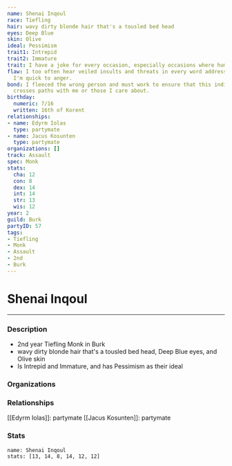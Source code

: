 ```yaml
---
name: Shenai Inqoul
race: Tiefling
hair: wavy dirty blonde hair that's a tousled bed head
eyes: Deep Blue
skin: Olive
ideal: Pessimism
trait1: Intrepid
trait2: Immature
trait: I have a joke for every occasion, especially occasions where humor is inappropriate.
flaw: I too often hear veiled insults and threats in every word addressed to me, and
  I'm quick to anger.
bond: I fleeced the wrong person and must work to ensure that this individual never
  crosses paths with me or those I care about.
birthday:
  numeric: 7/16
  written: 16th of Korent
relationships:
- name: Edyrm Iolas
  type: partymate
- name: Jacus Kosunten
  type: partymate
organizations: []
track: Assault
spec: Monk
stats:
  cha: 12
  con: 8
  dex: 14
  int: 14
  str: 13
  wis: 12
year: 2
guild: Burk
partyID: 57
tags:
- Tiefling
- Monk
- Assault
- 2nd
- Burk
---
```

# Shenai Inqoul
---
### Description
- 2nd year Tiefling Monk in Burk
- wavy dirty blonde hair that's a tousled bed head, Deep Blue eyes, and Olive skin
- Is Intrepid and Immature, and has Pessimism as their ideal

### Organizations
### Relationships
[[Edyrm Iolas]]: partymate
[[Jacus Kosunten]]: partymate
### Stats
```statblock
name: Shenai Inqoul
stats: [13, 14, 8, 14, 12, 12]
```